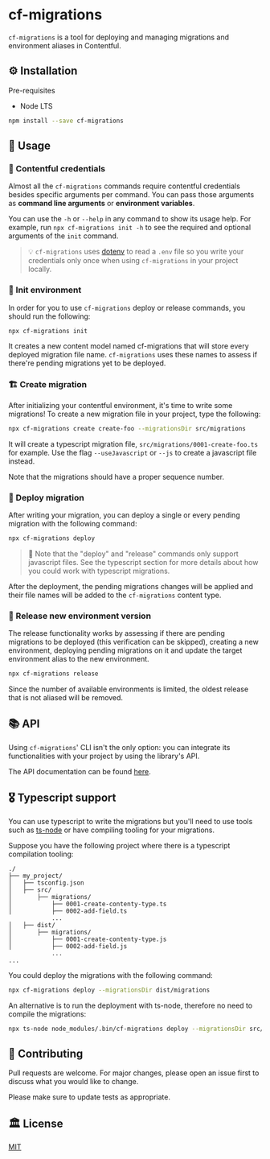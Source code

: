 # cf-migrations

`cf-migrations` is a tool for deploying and managing migrations and environment aliases in Contentful.

## ⚙️ Installation

Pre-requisites

- Node LTS

```bash
npm install --save cf-migrations
```

## 🔌 Usage

### 🔐 Contentful credentials

Almost all the `cf-migrations` commands require contentful credentials besides specific arguments per command. You can pass those arguments as **command line arguments** or **environment variables**.

You can use the `-h` or `--help` in any command to show its usage help. For example, run `npx cf-migrations init -h` to see the required and optional arguments of the `init` command.

> 💡 `cf-migrations` uses [dotenv](https://github.com/motdotla/dotenv) to read a `.env` file so you write your credentials only once when using `cf-migrations` in your project locally.

### 🥾 Init environment

In order for you to use `cf-migrations` deploy or release commands, you should run the following:

```bash
npx cf-migrations init
```

It creates a new content model named cf-migrations that will store every deployed migration file name. `cf-migrations` uses these names to assess if there're pending migrations yet to be deployed.

### 🏗 Create migration

After initializing your contentful environment, it's time to write some migrations! To create a new migration file in your project, type the following:

```bash
npx cf-migrations create create-foo --migrationsDir src/migrations
```

It will create a typescript migration file, `src/migrations/0001-create-foo.ts` for example. Use the flag `--useJavascript` or `--js` to create a javascript file instead.

Note that the migrations should have a proper sequence number.

### 🚚 Deploy migration

After writing your migration, you can deploy a single or every pending migration with the following command:

```bash
npx cf-migrations deploy
```

> 📢 Note that the "deploy" and "release" commands only support javascript files. See the typescript section for more details about how you could work with typescript migrations.

After the deployment, the pending migrations changes will be applied and their file names will be added to the `cf-migrations` content type.

### 🚀 Release new environment version

The release functionality works by assessing if there are pending migrations to be deployed (this verification can be skipped), creating a new environment, deploying pending migrations on it and update the target environment alias to the new environment.

```bash
npx cf-migrations release
```

Since the number of available environments is limited, the oldest release that is not aliased will be removed.

## 📚 API

Using `cf-migrations`' CLI isn't the only option: you can integrate its functionalities with your project by using the library's API.

The API documentation can be found [here](docs/generated/modules.md).

## 🎖 Typescript support

You can use typescript to write the migrations but you'll need to use tools such as [ts-node](https://github.com/TypeStrong/ts-node) or have compiling tooling for your migrations.

Suppose you have the following project where there is a typescript compilation tooling:

```
./
├── my_project/
│   ├── tsconfig.json
│   ├── src/
│       ├── migrations/
│           ├── 0001-create-contenty-type.ts
│           ├── 0002-add-field.ts
            ...
│   ├── dist/
│       ├── migrations/
│           ├── 0001-create-contenty-type.js
│           ├── 0002-add-field.js
            ...
...
```

You could deploy the migrations with the following command:

```bash
npx cf-migrations deploy --migrationsDir dist/migrations
```

An alternative is to run the deployment with ts-node, therefore no need to compile the migrations:

```bash
npx ts-node node_modules/.bin/cf-migrations deploy --migrationsDir src/migrations
```

## 👥 Contributing

Pull requests are welcome. For major changes, please open an issue first to discuss what you would like to change.

Please make sure to update tests as appropriate.

## 🏛 License

[MIT](https://choosealicense.com/licenses/mit/)

